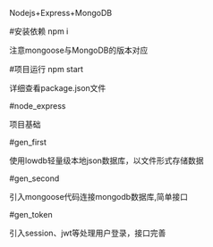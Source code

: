 Nodejs+Express+MongoDB

#安装依赖 npm i 

注意mongoose与MongoDB的版本对应

#项目运行
npm start 

详细查看package.json文件

#node_express 

项目基础

#gen_first 

使用lowdb轻量级本地json数据库，以文件形式存储数据

#gen_second 

引入mongoose代码连接mongodb数据库,简单接口
 
#gen_token 

引入session、jwt等处理用户登录，接口完善
